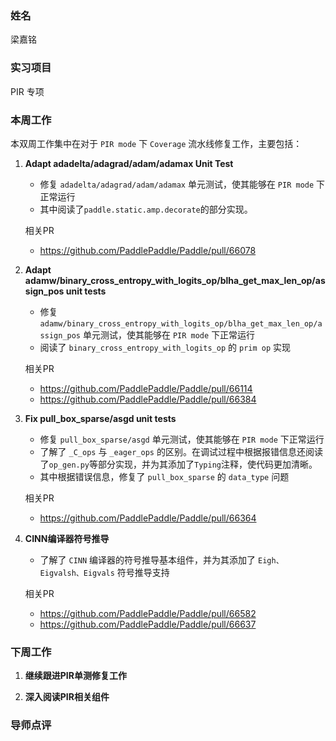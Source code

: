 ### 姓名

梁嘉铭

### 实习项目

PIR 专项

### 本周工作

本双周工作集中在对于 `PIR mode` 下 `Coverage` 流水线修复工作，主要包括：

1. **Adapt adadelta/adagrad/adam/adamax Unit Test**

    - 修复 `adadelta/adagrad/adam/adamax` 单元测试，使其能够在 `PIR mode` 下正常运行
    - 其中阅读了`paddle.static.amp.decorate`的部分实现。

    相关PR
    - https://github.com/PaddlePaddle/Paddle/pull/66078

2. **Adapt adamw/binary_cross_entropy_with_logits_op/blha_get_max_len_op/assign_pos unit tests**

    - 修复 `adamw/binary_cross_entropy_with_logits_op/blha_get_max_len_op/assign_pos` 单元测试，使其能够在 `PIR mode` 下正常运行
    - 阅读了 `binary_cross_entropy_with_logits_op` 的 `prim op` 实现 

    相关PR
    - https://github.com/PaddlePaddle/Paddle/pull/66114
    - https://github.com/PaddlePaddle/Paddle/pull/66384

3. **Fix pull_box_sparse/asgd unit tests**

    - 修复 `pull_box_sparse/asgd` 单元测试，使其能够在 `PIR mode` 下正常运行
    - 了解了 `_C_ops` 与 `_eager_ops` 的区别。在调试过程中根据报错信息还阅读了`op_gen.py`等部分实现，并为其添加了`Typing`注释，使代码更加清晰。
    - 其中根据错误信息，修复了 `pull_box_sparse` 的 `data_type` 问题

    相关PR
    - https://github.com/PaddlePaddle/Paddle/pull/66364

4. **CINN编译器符号推导**

    - 了解了 `CINN` 编译器的符号推导基本组件，并为其添加了 `Eigh、Eigvalsh、Eigvals` 符号推导支持

    相关PR
    - https://github.com/PaddlePaddle/Paddle/pull/66582
    - https://github.com/PaddlePaddle/Paddle/pull/66637


### 下周工作

1. **继续跟进PIR单测修复工作**

2. **深入阅读PIR相关组件**

### 导师点评


